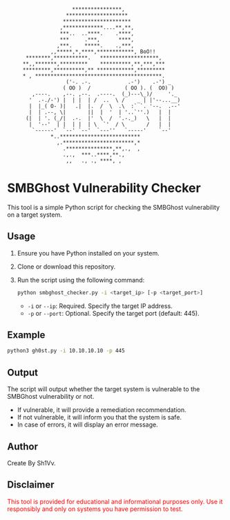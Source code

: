 ~~~
                     ****************,                 
                   ********************                
                  **********************               
                 ,*************....**,**,              
                 ***..  ..****.    .****,              
                 ***     .***,      ****,              
                ,***.    *****.    .,***,              
              ,,*****,*,****,************, BoO!!             
      ********,***********.   *******************,     
     **,,*******,*********    **********,**,***,***    
     *********,**********,** ************,*********    
     * , *****************************************.
                   ('-. .-.            .-')    .-') _    
                  ( OO )  /           ( OO ). (  OO) )   
        ,----.    ,--. ,--.  .----.  (_)---\_)/     '._  
       '  .-./-') |  | |  | /  ..  \ /    _ | |'--...__) 
       |  |_( O- )|   .|  |.  /  \  .\  :` `. '--.  .--' 
       |  | .--, \|       ||  |  '  | '..`''.)   |  |    
      (|  | '. (_/|  .-.  |'  \  /  '.-._)   \   |  |    
       |  '--'  | |  | |  | \  `'  / \       /   |  |    
        `------'  `--' `--'  `---''   `-----'    `--'    
              *..**************************            
                ,.***********************,*            
                  .***************,**,.,  ,            
                  .,.,  ***..****,**.,                 
                   ,,   ., ., ****, ,                  
~~~
# SMBGhost Vulnerability Checker
This tool is a simple Python script for checking the SMBGhost vulnerability on a target system.


## Usage
1. Ensure you have Python installed on your system.
2. Clone or download this repository.
3. Run the script using the following command:

   ```bash
   python smbghost_checker.py -i <target_ip> [-p <target_port>]
   ```
   * `-i` or `--ip`: Required. Specify the target IP address.
   * `-p` or `--port`: Optional. Specify the target port (default: 445).
  
## Example
```bash
python3 gh0st.py -i 10.10.10.10 -p 445
```

## Output

The script will output whether the target system is vulnerable to the SMBGhost vulnerability or not.

* If vulnerable, it will provide a remediation recommendation.
* If not vulnerable, it will inform you that the system is safe.
* In case of errors, it will display an error message.

## Author
Create By Sh1Vv.

## Disclaimer
<span style="color: red;">This tool is provided for educational and informational purposes only. Use it responsibly and only on systems you have permission to test.</span>

